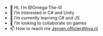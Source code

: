 - 👋 Hi, I’m @Omega-The-III
- 👀 I’m interested in C# and Unity
- 🌱 I’m currently learning C# and JS
- 💞️ I’m looking to collaborate on games
- 📫 How to reach me Jeroen.officier@hva.nl

